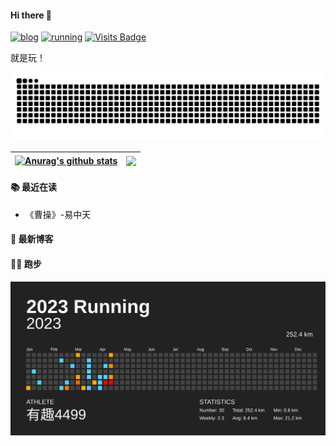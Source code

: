 #### Hi there 👋

[![blog](https://img.shields.io/badge/-blog-blueviolet)](https://uc920.top)
[![running](https://img.shields.io/badge/-running-brightgreen)](https://waner.run)
[![Visits Badge](https://badges.strrl.dev/visits/shensl4499/shensl4499?style=flat-square)](https://github.com/shensl4499)

<p>就是玩！</p>


<picture>
  <source media="(prefers-color-scheme: dark)" srcset="github-snake-dark.svg" />
  <source media="(prefers-color-scheme: light)" srcset="github-snake.svg" />
  <img alt="github-snake" src="github-snake.svg" />
</picture>


| <a href="https://github.com/shensl4499"><img align="center" src="https://github-readme-stats.vercel.app/api?username=shensl4499&show_icons=true&include_all_commits=true&theme=buefy&hide_border=true" alt="Anurag's github stats" /></a> | <a href="https://github.com/shensl4499"><img align="center" src="https://github-readme-stats.vercel.app/api/top-langs/?username=shensl4499&layout=compact&theme=buefy&hide_border=true" /></a> |
| ------------------------------------------------------------------------------------------------------------------------------------------------------------------------------------------------------------------------------------- | ------------------------------------------------------------------------------------------------------------------------------------------------------------------------------------------ |


#### 📚 最近在读

<!-- weread starts -->
- 《曹操》-易中天
<!-- weread ends -->

#### 📑 最新博客

<!-- blog starts -->

<!-- blog ends -->

#### 🏃‍♂️ 跑步
![2023](github_2023.svg)

